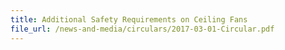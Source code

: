 ```yaml
---
title: Additional Safety Requirements on Ceiling Fans
file_url: /news-and-media/circulars/2017-03-01-Circular.pdf
---
```

